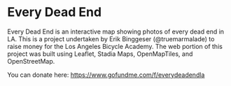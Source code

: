 # Every Dead End

Every Dead End is an interactive map showing photos of every dead end in LA. This is a project undertaken by Erik Binggeser (@truemarmalade) to raise money for the Los Angeles Bicycle Academy. The web portion of this project was built using Leaflet, Stadia Maps, OpenMapTiles, and OpenStreetMap.

You can donate here: https://www.gofundme.com/f/everydeadendla
